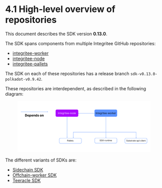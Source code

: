 # 4.1 High-level overview of repositories

This document describes the SDK version **0.13.0**.

The SDK spans components from multiple Integritee GitHub repositories:

* [integritee-worker](https://github.com/integritee-network/worker)
* [integritee-node](https://github.com/integritee-network/integritee-node)
* [integritee-pallets](https://github.com/integritee-network/pallets)

The SDK on each of these repositories has a release branch `sdk-v0.13.0-polkadot-v0.9.42`.

These repositories are interdependent, as described in the following diagram:



<figure><img src="../.gitbook/assets/4.1. High Level Overview of Components.png" alt=""><figcaption></figcaption></figure>

The different variants of SDKs are:

* [Sidechain SDK](4.4-sdk/4.4.1-sidechain-sdk.md)
* [Offchain-worker SDK](4.4-sdk/4.4.2-trusted-off-chain-worker.md)
* [Teeracle SDK](4.4-sdk/4.4.3-teeracle-oracle-framework.md)
